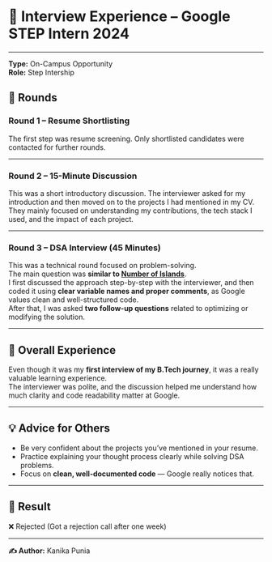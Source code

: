 # 💼 Interview Experience – Google STEP Intern 2024

--- 
**Type:** On-Campus Opportunity  
**Role:** Step Intership

## 🧩 Rounds

### Round 1 – Resume Shortlisting
The first step was resume screening. Only shortlisted candidates were contacted for further rounds.

---

### Round 2 – 15-Minute Discussion
This was a short introductory discussion. The interviewer asked for my introduction and then moved on to the projects I had mentioned in my CV.  
They mainly focused on understanding my contributions, the tech stack I used, and the impact of each project.

---

### Round 3 – DSA Interview (45 Minutes)
This was a technical round focused on problem-solving.  
The main question was **similar to [Number of Islands](https://leetcode.com/problems/number-of-islands/description/)**.  
I first discussed the approach step-by-step with the interviewer, and then coded it using **clear variable names and proper comments**, as Google values clean and well-structured code.  
After that, I was asked **two follow-up questions** related to optimizing or modifying the solution.

---

## 🌟 Overall Experience
Even though it was my **first interview of my B.Tech journey**, it was a really valuable learning experience.  
The interviewer was polite, and the discussion helped me understand how much clarity and code readability matter at Google.

---

## 💡 Advice for Others
- Be very confident about the projects you’ve mentioned in your resume.  
- Practice explaining your thought process clearly while solving DSA problems.  
- Focus on **clean, well-documented code** — Google really notices that.  

---

## 🏁 Result
❌ Rejected (Got a rejection call after one week)

---

**✍️ Author:** Kanika Punia